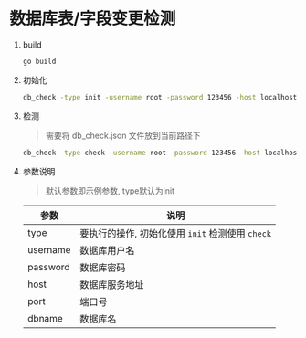 # 数据库表/字段变更检测

1. build

   ```bash
   go build
   ```

2. 初始化

   ```bash
   db_check -type init -username root -password 123456 -host localhost -port 3306 -dbname test
   ```

3. 检测
    > 需要将 db_check.json 文件放到当前路径下

   ```bash
   db_check -type check -username root -password 123456 -host localhost -port 3306 -dbname test
   ```

4. 参数说明

    > 默认参数即示例参数, type默认为init

   | 参数     | 说明                                              |
   | -------- | ------------------------------------------------- |
   | type     | 要执行的操作, 初始化使用 `init`  检测使用 `check` |
   | username | 数据库用户名                                      |
   | password | 数据库密码                                        |
   | host     | 数据库服务地址                                    |
   | port     | 端口号                                            |
   | dbname   | 数据库名                                          |


